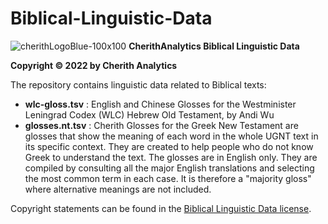 # Biblical-Linguistic-Data

![cherithLogoBlue-100x100](https://user-images.githubusercontent.com/105679741/190519269-28c4bc1c-fb8f-4c8f-b119-8aa8188c98d6.png)
**CherithAnalytics Biblical Linguistic Data**

**Copyright © 2022 by Cherith Analytics**

The repository contains linguistic data related to Biblical texts:

* **wlc-gloss.tsv** : English and Chinese Glosses for the Westminister Leningrad Codex (WLC) Hebrew Old Testament, by Andi Wu
* **glosses.nt.tsv** : Cherith Glosses for the Greek New Testament are glosses that show the meaning of each word in the whole UGNT text in its specific context. They are created to help people who do not know Greek to understand the text. The glosses are in English only. They are compiled by consulting all the major English translations and selecting the most common term in each case. It is therefore a "majority gloss" where alternative meanings are not included.


Copyright statements can be found in the [Biblical Linguistic Data license](LICENSE.md).
